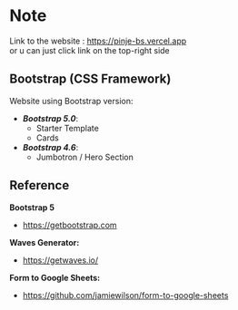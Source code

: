 # Note
Link to the website : https://pinje-bs.vercel.app <br>
or u can just click link on the top-right side


## Bootstrap (CSS Framework)

Website using Bootstrap version:

-   **_Bootstrap 5.0_**:
    -   Starter Template
    -   Cards
-   **_Bootstrap 4.6_**:
    -   Jumbotron / Hero Section

## Reference

**Bootstrap 5**

-   https://getbootstrap.com

**Waves Generator:**

-   https://getwaves.io/

**Form to Google Sheets:**

-   https://github.com/jamiewilson/form-to-google-sheets
